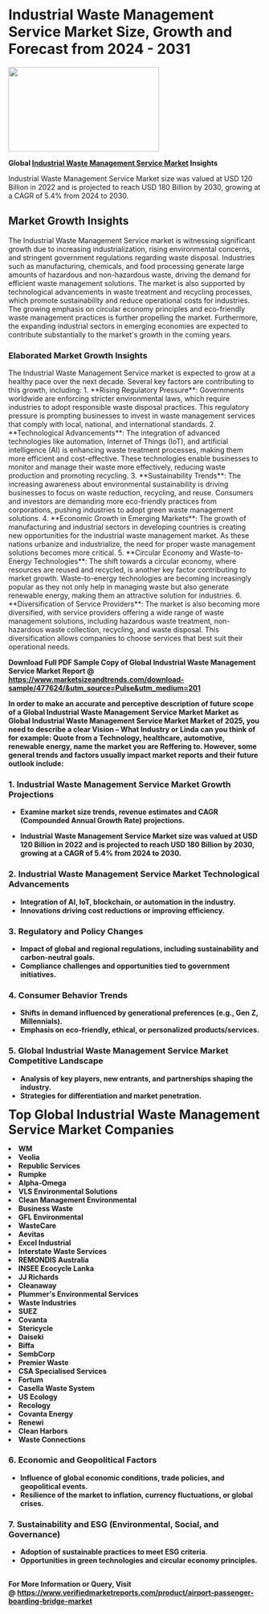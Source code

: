 <H1>Industrial Waste Management Service Market Size, Growth and Forecast from 2024 - 2031</H1><img class="aligncenter size-medium wp-image-584254" src="https://thirdeyenews.in/wp-content/uploads/2024/09/Global-Market-Research-300x168.jpeg" alt="" width="300" height="168" /><p><strong>Global&nbsp;<a href="https://www.marketsizeandtrends.com/download-sample/477624/&amp;utm_source=Pulse&amp;utm_medium=201">Industrial Waste Management Service Market</a> Insights</strong></p><p>Industrial Waste Management Service Market size was valued at USD 120 Billion in 2022 and is projected to reach USD 180 Billion by 2030, growing at a CAGR of 5.4% from 2024 to 2030.</p><p><h2>Market Growth Insights</h2> The Industrial Waste Management Service market is witnessing significant growth due to increasing industrialization, rising environmental concerns, and stringent government regulations regarding waste disposal. Industries such as manufacturing, chemicals, and food processing generate large amounts of hazardous and non-hazardous waste, driving the demand for efficient waste management solutions. The market is also supported by technological advancements in waste treatment and recycling processes, which promote sustainability and reduce operational costs for industries. The growing emphasis on circular economy principles and eco-friendly waste management practices is further propelling the market. Furthermore, the expanding industrial sectors in emerging economies are expected to contribute substantially to the market's growth in the coming years. <p><strong></strong></p> <h3>Elaborated Market Growth Insights</h3> The Industrial Waste Management Service market is expected to grow at a healthy pace over the next decade. Several key factors are contributing to this growth, including: 1. **Rising Regulatory Pressure**: Governments worldwide are enforcing stricter environmental laws, which require industries to adopt responsible waste disposal practices. This regulatory pressure is prompting businesses to invest in waste management services that comply with local, national, and international standards. 2. **Technological Advancements**: The integration of advanced technologies like automation, Internet of Things (IoT), and artificial intelligence (AI) is enhancing waste treatment processes, making them more efficient and cost-effective. These technologies enable businesses to monitor and manage their waste more effectively, reducing waste production and promoting recycling. 3. **Sustainability Trends**: The increasing awareness about environmental sustainability is driving businesses to focus on waste reduction, recycling, and reuse. Consumers and investors are demanding more eco-friendly practices from corporations, pushing industries to adopt green waste management solutions. 4. **Economic Growth in Emerging Markets**: The growth of manufacturing and industrial sectors in developing countries is creating new opportunities for the industrial waste management market. As these nations urbanize and industrialize, the need for proper waste management solutions becomes more critical. 5. **Circular Economy and Waste-to-Energy Technologies**: The shift towards a circular economy, where resources are reused and recycled, is another key factor contributing to market growth. Waste-to-energy technologies are becoming increasingly popular as they not only help in managing waste but also generate renewable energy, making them an attractive solution for industries. 6. **Diversification of Service Providers**: The market is also becoming more diversified, with service providers offering a wide range of waste management solutions, including hazardous waste treatment, non-hazardous waste collection, recycling, and waste disposal. This diversification allows companies to choose services that best suit their operational needs. <p><strong></p><p><span class=""><strong>Download Full PDF Sample Copy of Global Industrial Waste Management Service Market Report</strong> @ <a href="https://www.marketsizeandtrends.com/download-sample/477624/&amp;utm_source=Pulse&amp;utm_medium=201" target="_blank">https://www.marketsizeandtrends.com/download-sample/477624/&amp;utm_source=Pulse&amp;utm_medium=201</a></span></p><p>In order to make an accurate and perceptive description of future scope of a Global&nbsp;Industrial Waste Management Service Market Market as Global&nbsp;Industrial Waste Management Service Market Market of 2025, you need to describe a clear Vision &ndash; What Industry or Linda can you think of for example: Quote from a Technology, healthcare, automotive, renewable energy, name the market you are Reffering to. However, some general trends and factors usually impact market reports and their future outlook include:</p><h3>1.&nbsp;<strong>Industrial Waste Management Service Market Growth Projections</strong></h3><ul><li>Examine market size trends, revenue estimates and CAGR (Compounded Annual Growth Rate) projections.</li><li><p>Industrial Waste Management Service Market size was valued at USD 120 Billion in 2022 and is projected to reach USD 180 Billion by 2030, growing at a CAGR of 5.4% from 2024 to 2030.</p></li></ul><h3>2.&nbsp;<strong>Industrial Waste Management Service Market Technological Advancements</strong></h3><ul><li>Integration of AI, IoT, blockchain, or automation in the industry.</li><li>Innovations driving cost reductions or improving efficiency.</li></ul><h3>3.&nbsp;<strong>Regulatory and Policy Changes</strong></h3><ul><li>Impact of global and regional regulations, including sustainability and carbon-neutral goals.</li><li>Compliance challenges and opportunities tied to government initiatives.</li></ul><h3>4.&nbsp;<strong>Consumer Behavior Trends</strong></h3><ul><li>Shifts in demand influenced by generational preferences (e.g., Gen Z, Millennials).</li><li>Emphasis on eco-friendly, ethical, or personalized products/services.</li></ul><h3>5.&nbsp;<strong>Global Industrial Waste Management Service Market Competitive Landscape</strong></h3><ul><li>Analysis of key players, new entrants, and partnerships shaping the industry.</li><li>Strategies for differentiation and market penetration.</li></ul><p data-pm-slice="1 1 []"><span style="color: inherit; font-family: inherit; font-size: 25px;">Top Global Industrial Waste Management Service Market Companies</span></p><div class="" data-test-id=""><p><li>WM</li><li> Veolia</li><li> Republic Services</li><li> Rumpke</li><li> Alpha-Omega</li><li> VLS Environmental Solutions</li><li> Clean Management Environmental</li><li> Business Waste</li><li> GFL Environmental</li><li> WasteCare</li><li> Aevitas</li><li> Excel Industrial</li><li> Interstate Waste Services</li><li> REMONDIS Australia</li><li> INSEE Ecocycle Lanka</li><li> JJ Richards</li><li> Cleanaway</li><li> Plummer's Environmental Services</li><li> Waste Industries</li><li> SUEZ</li><li> Covanta</li><li> Stericycle</li><li> Daiseki</li><li> Biffa</li><li> SembCorp</li><li> Premier Waste</li><li> CSA Specialised Services</li><li> Fortum</li><li> Casella Waste System</li><li> US Ecology</li><li> Recology</li><li> Covanta Energy</li><li> Renewi</li><li> Clean Harbors</li><li> Waste Connections</li></p></div><h3>6.&nbsp;<strong>Economic and Geopolitical Factors</strong></h3><ul><li>Influence of global economic conditions, trade policies, and geopolitical events.</li><li>Resilience of the market to inflation, currency fluctuations, or global crises.</li></ul><h3>7.&nbsp;<strong>Sustainability and ESG (Environmental, Social, and Governance)</strong></h3><ul><li>Adoption of sustainable practices to meet ESG criteria.</li><li>Opportunities in green technologies and circular economy principles.</li></ul><h2><strong style="font-size: 14px;">For More Information or Query, Visit @&nbsp;</strong><a style="background-color: #ffffff; font-size: 14px;" href="https://www.marketsizeandtrends.com/report/industrial-waste-management-service-market/" target="_blank">https://www.verifiedmarketreports.com/product/airport-passenger-boarding-bridge-market</a></h2>
